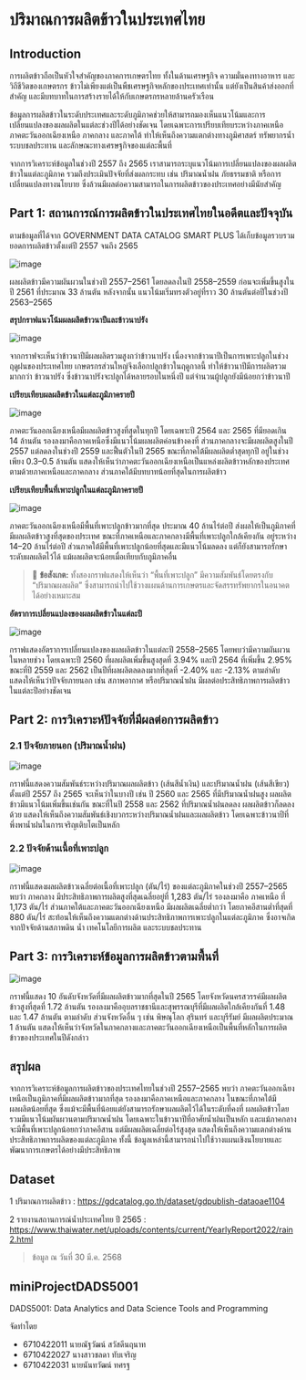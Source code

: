 # ปริมาณการผลิตข้าวในประเทศไทย

## Introduction

การผลิตข้าวถือเป็นหัวใจสำคัญของภาคการเกษตรไทย ทั้งในด้านเศรษฐกิจ ความมั่นคงทางอาหาร และวิถีชีวิตของเกษตรกร ข้าวไม่เพียงแต่เป็นพืชเศรษฐกิจหลักของประเทศเท่านั้น แต่ยังเป็นสินค้าส่งออกที่สำคัญ และมีบทบาทในการสร้างรายได้ให้กับเกษตรกรหลายล้านครัวเรือน

ข้อมูลการผลิตข้าวในระดับประเทศและระดับภูมิภาคช่วยให้สามารถมองเห็นแนวโน้มและการเปลี่ยนแปลงของผลผลิตในแต่ละช่วงปีได้อย่างชัดเจน โดยเฉพาะการเปรียบเทียบระหว่างภาคเหนือ ภาคตะวันออกเฉียงเหนือ ภาคกลาง และภาคใต้ ทำให้เห็นถึงความแตกต่างทางภูมิศาสตร์ ทรัพยากรน้ำ ระบบชลประทาน และลักษณะทางเศรษฐกิจของแต่ละพื้นที่

จากการวิเคราะห์ข้อมูลในช่วงปี 2557 ถึง 2565 เราสามารถระบุแนวโน้มการเปลี่ยนแปลงของผลผลิตข้าวในแต่ละภูมิภาค รวมถึงประเมินปัจจัยที่ส่งผลกระทบ เช่น ปริมาณน้ำฝน ภัยธรรมชาติ หรือการเปลี่ยนแปลงทางนโยบาย ซึ่งล้วนมีผลต่อความสามารถในการผลิตข้าวของประเทศอย่างมีนัยสำคัญ

## Part 1: สถานการณ์การผลิตข้าวในประเทศไทยในอดีตและปัจจุบัน

ตามข้อมูลที่ได้จาก GOVERNMENT DATA CATALOG SMART PLUS ได้เก็บข้อมูลรวบรวมยอดการผลิตข้าวตั้งเเต่ปี 2557 จนถึง 2565

![image](<images/trend_rice(all).png>)

ผลผลิตข้าวมีความผันผวนในช่วงปี 2557–2561 โดยลดลงในปี 2558–2559 ก่อนจะเพิ่มขึ้นสูงในปี 2561 ที่ประมาณ 33 ล้านตัน หลังจากนั้น แนวโน้มเริ่มทรงตัวอยู่ที่ราว 30 ล้านตันต่อปีในช่วงปี 2563–2565

**สรุปกราฟแนวโน้มผลผลิตข้าวนาปีและข้าวนาปรัง**

![image](images/trend_rice_type.png)

จากกราฟจะเห็นว่าข้าวนาปีมีผลผลิตรวมสูงกว่าข้าวนาปรัง เนื่องจากข้าวนาปีเป็นการเพาะปลูกในช่วงฤดูฝนของประเทศไทย เกษตรกรส่วนใหญ่จึงเลือกปลูกข้าวในฤดูกาลนี้ ทำให้ข้าวนาปีมีการผลิตรวมมากกว่า ข้าวนาปรัง ซึ่งข้าวนาปรังจะปลูกได้หลายรอบในหนึ่งปี แต่จำนวนผู้ปลูกยังมีน้อยกว่าข้าวนาปี

**เปรียบเทียบผลผลิตข้าวในแต่ละภูมิภาครายปี**

![image](images/trend_rice_region.png)

ภาคตะวันออกเฉียงเหนือมีผลผลิตข้าวสูงที่สุดในทุกปี โดยเฉพาะปี 2564 และ 2565 ที่มียอดเกิน 14 ล้านตัน รองลงมาคือภาคเหนือซึ่งมีแนวโน้มผลผลิตค่อนข้างคงที่ ส่วนภาคกลางจะมีผลผลิตสูงในปี 2557 แต่ลดลงในช่วงปี 2559 และฟื้นตัวในปี 2565 ขณะที่ภาคใต้มีผลผลิตต่ำสุดทุกปี อยู่ในช่วงเพียง 0.3–0.5 ล้านตัน แสดงให้เห็นว่าภาคตะวันออกเฉียงเหนือเป็นแหล่งผลิตข้าวหลักของประเทศ ตามด้วยภาคเหนือและภาคกลาง ส่วนภาคใต้มีบทบาทน้อยที่สุดในการผลิตข้าว

**เปรียบเทียบพื้นที่เพาะปลูกในแต่ละภูมิภาครายปี**

![image](images/trend_rice_per_caltivated_region.png)

ภาคตะวันออกเฉียงเหนือมีพื้นที่เพาะปลูกข้าวมากที่สุด ประมาณ 40 ล้านไร่ต่อปี ส่งผลให้เป็นภูมิภาคที่มีผลผลิตข้าวสูงที่สุดของประเทศ ขณะที่ภาคเหนือและภาคกลางมีพื้นที่เพาะปลูกใกล้เคียงกัน อยู่ระหว่าง 14–20 ล้านไร่ต่อปี ส่วนภาคใต้มีพื้นที่เพาะปลูกน้อยที่สุดและมีแนวโน้มลดลง แต่ก็ยังสามารถรักษาระดับผลผลิตไว้ได้ แม้ผลผลิตจะน้อยเมื่อเทียบกับภูมิภาคอื่น

> 📌 **ข้อสังเกต:** ทั้งสองกราฟแสดงให้เห็นว่า “พื้นที่เพาะปลูก” มีความสัมพันธ์โดยตรงกับ “ปริมาณผลผลิต” ซึ่งสามารถนำไปใช้วางแผนด้านการเกษตรและจัดสรรทรัพยากรในอนาคตได้อย่างเหมาะสม

**อัตราการเปลี่ยนแปลงของผลผลิตข้าวในแต่ละปี**

![image](images/rice_yield_change.png)

กราฟแสดงอัตราการเปลี่ยนแปลงของผลผลิตข้าวในแต่ละปี 2558–2565 โดยพบว่ามีความผันผวนในหลายช่วง โดยเฉพาะปี 2560 ที่ผลผลิตเพิ่มขึ้นสูงสุดที่ 3.94% และปี 2564 ที่เพิ่มขึ้น 2.95% ขณะที่ปี 2559 และ 2562 เป็นปีที่ผลผลิตลดลงมากที่สุดที่ -2.40% และ -2.13% ตามลำดับ แสดงให้เห็นว่าปัจจัยภายนอก เช่น สภาพอากาศ หรือปริมาณน้ำฝน มีผลต่อประสิทธิภาพการผลิตข้าวในแต่ละปีอย่างชัดเจน

## Part 2: การวิเคราะห์ปัจจัยที่มีผลต่อการผลิตข้าว

### 2.1 ปัจจัยภายนอก (ปริมาณน้ำฝน)

![image](images/rice_vs_rainfall_comparison.png)

กราฟนี้แสดงความสัมพันธ์ระหว่างปริมาณผลผลิตข้าว (เส้นสีน้ำเงิน) และปริมาณน้ำฝน (เส้นสีเขียว) ตั้งแต่ปี 2557 ถึง 2565 จะเห็นว่าในบางปี เช่น ปี 2560 และ 2565 ที่มีปริมาณน้ำฝนสูง ผลผลิตข้าวมีแนวโน้มเพิ่มขึ้นเช่นกัน ขณะที่ในปี 2558 และ 2562 ที่ปริมาณน้ำฝนลดลง ผลผลิตข้าวก็ลดลงด้วย แสดงให้เห็นถึงความสัมพันธ์เชิงบวกระหว่างปริมาณน้ำฝนและผลผลิตข้าว โดยเฉพาะข้าวนาปีที่พึ่งพาน้ำฝนในการเจริญเติบโตเป็นหลัก

### 2.2 ปัจจัยด้านเนื้อที่เพาะปลูก

![image](images/rice_per_caltivated_region.png)

กราฟนี้แสดงผลผลิตข้าวเฉลี่ยต่อเนื้อที่เพาะปลูก (ตัน/ไร่) ของแต่ละภูมิภาคในช่วงปี 2557–2565 พบว่า ภาคกลาง มีประสิทธิภาพการผลิตสูงที่สุดเฉลี่ยอยู่ที่ 1,283 ตัน/ไร่ รองลงมาคือ ภาคเหนือ ที่ 1,173 ตัน/ไร่ ส่วนภาคใต้และภาคตะวันออกเฉียงเหนือ มีผลผลิตเฉลี่ยต่ำกว่า โดยภาคอีสานต่ำที่สุดที่ 880 ตัน/ไร่ สะท้อนให้เห็นถึงความแตกต่างด้านประสิทธิภาพการเพาะปลูกในแต่ละภูมิภาค ซึ่งอาจเกิดจากปัจจัยด้านสภาพดิน น้ำ เทคโนโลยีการผลิต และระบบชลประทาน

## Part 3: การวิเคราะห์ข้อมูลการผลิตข้าวตามพื้นที่

![image](images/top10_province_2565.png)

กราฟนี้แสดง 10 อันดับจังหวัดที่มีผลผลิตข้าวมากที่สุดในปี 2565 โดยจังหวัดนครสวรรค์มีผลผลิตข้าวสูงที่สุดที่ 1.72 ล้านตัน รองลงมาคืออุบลราชธานีและสุพรรณบุรีที่มีผลผลิตใกล้เคียงกันที่ 1.48 และ 1.47 ล้านตัน ตามลำดับ ส่วนจังหวัดอื่น ๆ เช่น พิษณุโลก สุรินทร์ และบุรีรัมย์ มีผลผลิตประมาณ 1 ล้านตัน แสดงให้เห็นว่าจังหวัดในภาคกลางและภาคตะวันออกเฉียงเหนือเป็นพื้นที่หลักในการผลิตข้าวของประเทศในปีดังกล่าว

## สรุปผล

จากการวิเคราะห์ข้อมูลการผลิตข้าวของประเทศไทยในช่วงปี 2557–2565 พบว่า ภาคตะวันออกเฉียงเหนือเป็นภูมิภาคที่มีผลผลิตข้าวมากที่สุด รองลงมาคือภาคเหนือและภาคกลาง ในขณะที่ภาคใต้มีผลผลิตน้อยที่สุด ซึ่งแม้จะมีพื้นที่น้อยแต่ยังสามารถรักษาผลผลิตไว้ได้ในระดับที่คงที่ ผลผลิตข้าวโดยรวมมีแนวโน้มผันผวนตามปริมาณน้ำฝน โดยเฉพาะในข้าวนาปีที่อาศัยน้ำฝนเป็นหลัก และแม้ภาคกลางจะมีพื้นที่เพาะปลูกน้อยกว่าภาคอีสาน แต่มีผลผลิตเฉลี่ยต่อไร่สูงสุด แสดงให้เห็นถึงความแตกต่างด้านประสิทธิภาพการผลิตของแต่ละภูมิภาค ทั้งนี้ ข้อมูลเหล่านี้สามารถนำไปใช้วางแผนเชิงนโยบายและพัฒนาการเกษตรได้อย่างมีประสิทธิภาพ

## Dataset

1 ปริมาณการผลิตข้าว :
https://gdcatalog.go.th/dataset/gdpublish-dataoae1104

2 รายงานสถานการณ์น้ำประเทศไทย ปี 2565 :
https://www.thaiwater.net/uploads/contents/current/YearlyReport2022/rain2.html

> ข้อมูล ณ วันที่ 30 มี.ค. 2568

## miniProjectDADS5001

DADS5001: Data Analytics and Data Science Tools and Programming

จัดทำโดย

- 6710422011 นายณัฐวัฒน์ สวัสดีนฤนาท
- 6710422027 นางสาวชลดา ทับเจริญ
- 6710422031 นายนันทวัฒน์ ทศรฐ

